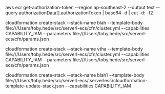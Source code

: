aws ecr get-authorization-token --region ap-southeast-2 --output text --query authorizationData[].authorizationToken | base64 -d | cut -d: -f2


cloudformation create-stack --stack-name blah --template-body file:///Users/toby.hede/src/serverl-ecs/cfn/cluster.yml --capabilities CAPABILITY_IAM --parameters file:///Users/toby.hede/src/serverl-ecs/cfn/params.json


cloudformation create-stack --stack-name vtha --template-body file:///Users/toby.hede/src/serverl-ecs/cfn/cluster.yml --capabilities CAPABILITY_IAM --parameters file:///Users/toby.hede/src/serverl-ecs/cfn/params.json

cloudformation create-stack --stack-name blah1 --template-body file:///Users/toby.hede/src/serverl-ecs/.serverless/cloudformation-template-update-stack.json  --capabilities CAPABILITY_IAM
